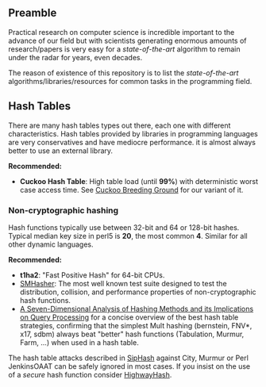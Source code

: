## Preamble

Practical research on computer science is incredible important to the advance of our field but with scientists generating enormous amounts of research/papers is very easy for a *state-of-the-art* algorithm to remain under the radar for years, even decades.

The reason of existence of this repository is to list the *state-of-the-art* algorithms/libraries/resources for common tasks in the programming field.

## Hash Tables

There are many hash tables types out there, each one with different characteristics. Hash tables provided by libraries in programming languages are very conservatives and have mediocre performance. it is almost always better to use an external library.

**Recommended:**

- **Cuckoo Hash Table**: High table load (until **99%**) with deterministic worst case access time. See [Cuckoo Breeding Ground](research_cuckoo_cbg.md) for our variant of it.

### Non-cryptographic hashing

Hash functions typically use between 32-bit and 64 or 128-bit hashes. Typical median key size in perl5 is **20**, the most common **4**. Similar for all other dynamic languages.

**Recommended:**

- **t1ha2**: "Fast Positive Hash" for 64-bit CPUs.
- [SMHasher](https://github.com/rurban/smhasher): The most well known test suite designed to test the distribution, collision, and performance properties of non-cryptographic hash functions.
- [A Seven-Dimensional Analysis of Hashing Methods and its Implications on Query Processing](https://infosys.cs.uni-saarland.de/publications/p249-richter.pdf) for a concise overview of the best hash table strategies, confirming that the simplest Mult hashing (bernstein, FNV*, x17, sdbm) always beat "better" hash functions (Tabulation, Murmur, Farm, ...) when used in a hash table.

The hash table attacks described in [SipHash](https://131002.net/siphash/) against City, Murmur or Perl JenkinsOAAT can be safely ignored in most cases. If you insist on the use of a *secure* hash function consider [HighwayHash](https://arxiv.org/abs/1612.06257).
